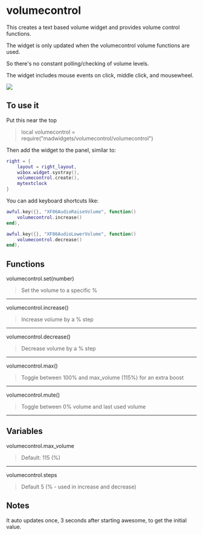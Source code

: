 # volumecontrol

This creates a text based volume widget and provides volume control functions.

The widget is only updated when the volumecontrol volume functions are used.

So there's no constant polling/checking of volume levels.

The widget includes mouse events on click, middle click, and mousewheel.

![](https://i.imgur.com/5Ybd9gF.jpg)

## To use it

Put this near the top
>local volumecontrol = require("madwidgets/volumecontrol/volumecontrol")

Then add the widget to the panel, similar to:

```lua
right = {
    layout = right_layout,
    wibox.widget.systray(),
    volumecontrol.create(),
    mytextclock
}
```

You can add keyboard shortcuts like:

```lua
awful.key({}, "XF86AudioRaiseVolume", function()
    volumecontrol.increase()
end), 

awful.key({}, "XF86AudioLowerVolume", function()
    volumecontrol.decrease()
end),
```

## Functions

volumecontrol.set(number)
>Set the volume to a specific %

---

volumecontrol.increase()
>Increase volume by a % step

---

volumecontrol.decrease()
>Decrease volume by a % step

---

volumecontrol.max()
>Toggle between 100% and max_volume (115%) for an extra boost

---

volumecontrol.mute()
>Toggle between 0% volume and last used volume

---

## Variables

volumecontrol.max_volume
>Default: 115 (%)

---

volumecontrol.steps
>Default 5 (% - used in increase and decrease)

## Notes

It auto updates once, 3 seconds after starting awesome, to get the initial value.